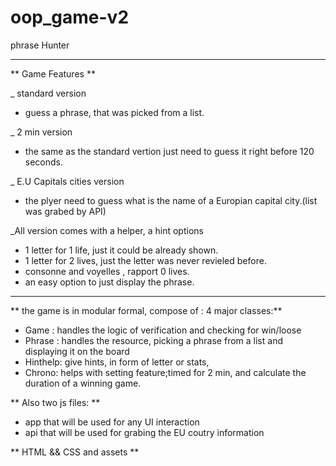 # oop_game-v2
phrase Hunter
______________________
** Game Features **


_ standard version
* guess a phrase, that was picked from a list.

_ 2 min version
* the same as the standard vertion just need to guess it right before 120 seconds.

_ E.U Capitals cities version
* the plyer need to guess what is the name of a Europian capital city.(list was grabed by API)

_All version comes with a helper, a hint options
* 1 letter for 1 life, just it could be already shown.
* 1 letter for 2 lives, just the letter was never revieled before.
* consonne and voyelles , rapport 0 lives.
* an easy option to just display the phrase.
___________________________

** the game is in modular formal, compose of : 4 major classes:**
* Game : handles the logic of verification and checking for win/loose
* Phrase : handles the resource, picking a phrase from a list and displaying it on the board
* Hinthelp: give hints, in form of letter or stats, 
* Chrono: helps with setting feature;timed for 2 min,  and calculate the duration of a winning game.

** Also two js files: **
* app that will be used for any UI interaction
* api that will be used for grabing the EU coutry information

** HTML && CSS   and assets **
